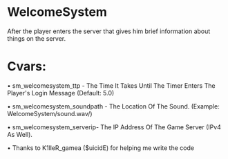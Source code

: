 # WelcomeSystem
After the player enters the server that gives him brief information about things on the server.

# Cvars:
• sm_welcomesystem_ttp - The Time It Takes Until The Timer Enters The Player's Login Message (Default: 5.0)

• sm_welcomesystem_soundpath - The Location Of The Sound. (Example: WelcomeSystem/sound.wav/)

• sm_welcomesystem_serverip- The IP Address Of The Game Server (IPv4 As Well).

• Thanks to K1lleR_gamea ($uicidE) for helping me write the code
